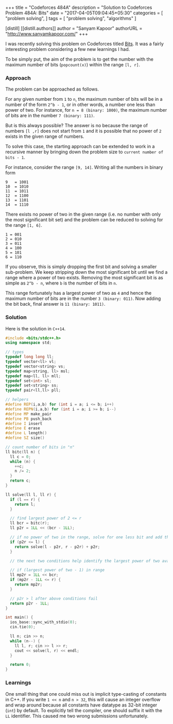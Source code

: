 +++
title = "Codeforces 484A"
description = "Solution to Codeforces Problem 484A: Bits"
date = "2017-04-05T09:04:45+05:30"
categories = [
  "problem solving",
]
tags = [
  "problem solving",
  "algorithms"
]

[distill]
  [[distill.authors]]
  author = "Sanyam Kapoor"
  authorURL = "http://www.sanyamkapoor.com/"
+++

I was recently solving this problem on Codeforces titled
[Bits](http://codeforces.com/problemset/problem/484/A). It was a fairly
interesting problem considering a few new learnings I had.

To be simply put, the aim of the problem is to get the number with the maximum
number of bits (`popcount(x)`) within the range `[l, r]`.

### Approach

The problem can be approached as follows.

For any given number from `1` to `n`, the maximum number of bits will be in
a number of the form `2^b - 1`, or in other words, a number one less than power
of two. For instance, for `n = 8 (binary: 1000)`, the maximum number of bits are
in the number `7 (binary: 111)`.

But is this always possible? The answer is no because the range of numbers
`[l ,r]` does not start from `1` and it is possible that no power of
`2` exists in the given range of numbers.

To solve this case, the starting approach can be extended to work in a recursive
manner by bringing down the problem size to `current number of bits - 1`.

For instance, consider the range `[9, 14]`. Writing all the numbers in binary
form

```
9   = 1001
10  = 1010
11  = 1011
12  = 1100
13  = 1101
14  = 1110
```

There exists no power of two in the given range (i.e. no number with only the
most significant bit set) and the problem can be reduced to solving for the
range `[1, 6]`.

```
1 = 001
2 = 010
3 = 011
4 = 100
5 = 101
6 = 110
```

If you observe, this is simply dropping the first bit and solving a smaller
sub-problem. We keep stripping down the most significant bit until we find a
range where a power of two exists. Removing the most significant bit is as
simple as `2^b - n`, where `b` is the number of bits in `n`.

This range fortunately has a largest power of two as `4` and hence the maximum
number of bits are in the number `3 (binary: 011)`. Now adding the bit back, final
answer is `11 (binary: 1011)`.

### Solution

Here is the solution in `C++14`.

```c++
#include <bits/stdc++.h>
using namespace std;

// types
typedef long long ll;
typedef vector<ll> vl;
typedef vector<string> vs;
typedef map<string, ll> msl;
typedef map<ll, ll> mll;
typedef set<int> sl;
typedef set<string> ss;
typedef pair<ll,ll> pll;

// helpers
#define REP(i,a,b) for (int i = a; i <= b; i++)
#define REPN(i,a,b) for (int i = a; i >= b; i--)
#define MP make_pair
#define PB push_back
#define I insert
#define E erase
#define L length()
#define SZ size()

// count number of bits in "n"
ll bitc(ll n) {
  ll c = 0;
  while (n) {
    ++c;
    n /= 2;
  }
  return c;
}

ll solve(ll l, ll r) {
  if (l == r) {
    return l;
  }

  // find largest power of 2 <= r
  ll bcr = bitc(r);
  ll p2r = 1LL << (bcr - 1LL);

  // if no power of two in the range, solve for one less bit and add the bit to the final result
  if (p2r <= l) {
    return solve(l - p2r, r - p2r) + p2r;
  }

  // the next two conditions help identify the largest power of two available in range

  // if (largest power of two - 1) in range
  ll mp2r = 1LL << bcr;
  if (mp2r - 1LL <= r) {
    return mp2r;
  }

  // p2r > l after above conditions fail
  return p2r - 1LL;
}

int main() {
  ios_base::sync_with_stdio(0);
  cin.tie(0);

  ll n; cin >> n;
  while (n--) {
    ll l, r; cin >> l >> r;
    cout << solve(l, r) << endl;
  }

  return 0;
}
```

### Learnings

One small thing that one could miss out is implicit type-casting of constants
in C++. If you write `1 << n` and `n > 32`, this will cause an
integer overflow and wrap around because all constants have datatype as 32-bit
integer (`int`) by default. To explicitly tell the compiler, one should suffix it with
the `LL` identifier. This caused me two wrong submissions unfortunately.
